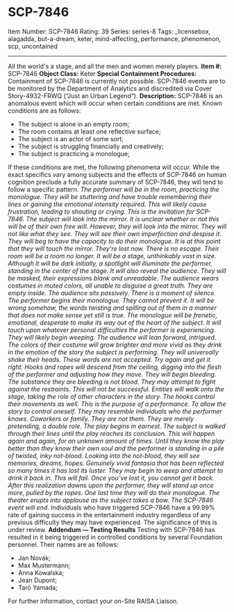 # SCP-7846
Item Number: SCP-7846
Rating: 39
Series: series-8
Tags: _licensebox, alagadda, but-a-dream, keter, mind-affecting, performance, phenomenon, scp, uncontained

---

All the world's a stage, and all the men and women merely players.
**Item #:** SCP-7846
**Object Class:** Keter
**Special Containment Procedures:** Containment of SCP-7846 is currently not possible. SCP-7846 events are to be monitored by the Department of Analytics and discredited via Cover Story-4932-FRWQ (“Just an Urban Legend”).
**Description:** SCP-7846 is an anomalous event which will occur when certain conditions are met. Known conditions are as follows:
  * The subject is alone in an empty room;
  * The room contains at least one reflective surface;
  * The subject is an actor of some sort;
  * The subject is struggling financially and creatively;
  * The subject is practicing a monologue;

If these conditions are met, the following phenomena will occur. While the exact specifics vary among subjects and the effects of SCP-7846 on human cognition preclude a fully accurate summary of SCP-7846, they will tend to follow a specific pattern.
_The performer will be in the room, practicing the monologue. They will be stuttering and have trouble remembering their lines or gaining the emotional intensity required. This will likely cause frustration, leading to shouting or crying. This is the invitation for SCP-7846._
_The subject will look into the mirror. It is unclear whether or not this will be of their own free will. However, they will look into the mirror. They will not like what they see. They will see their own imperfection and despise it. They will beg to have the capacity to do their monologue._
_It is at this point that they will touch the mirror. They’re lost now. There is no escape. Their room will be a room no longer. It will be a stage, unthinkably vast in size. Although it will be dark initially, a spotlight will illuminate the performer, standing in the center of the stage. It will also reveal the audience._
_They will be masked, their expressions blank and unreadable. The audience wears costumes in muted colors, all unable to disguise a great truth. They are empty inside. The audience sits passively. There is a moment of silence. The performer begins their monologue. They cannot prevent it._
_It will be wrong somehow, the words twisting and spilling out of them in a manner that does not make sense yet still is true. The monologue will be frenetic, emotional, desperate to make its way out of the heart of the subject. It will touch upon whatever personal difficulties the performer is experiencing. They will likely begin weeping._
_The audience will lean forward, intrigued. The colors of their costume will grow brighter and more vivid as they drink in the emotion of the story the subject is performing. They will universally shake their heads. These words are not accepted. Try again and get it right._
_Hooks and ropes will descend from the ceiling, digging into the flesh of the performer and adjusting how they move. They will begin bleeding. The substance they are bleeding is not blood. They may attempt to fight against the restraints. This will not be successful._
_Entities will walk onto the stage, taking the role of other characters in the story. The hooks control their movements as well. This is the purpose of a performance. To allow the story to control oneself. They may resemble individuals who the performer knows. Coworkers or family. They are not them. They are merely pretending, a double role._
_The play begins in earnest. The subject is walked through their lines until the play reaches its conclusion. This will happen again and again, for an unknown amount of times. Until they know the play better than they know their own soul and the performer is standing in a pile of twisted, inky not-blood. Looking into the not-blood, they will see memories, dreams, hopes. Genuinely vivid fantasia that has been reflected so many times it has lost its luster. They may begin to weep and attempt to drink it back in. This will fail. Once you’ve lost it, you cannot get it back. After this realization dawns upon the performer, they will stand up once more, pulled by the ropes._
_One last time they will do their monologue. The theater erupts into applause as the subject takes a bow. The SCP-7846 event will end._
Individuals who have triggered SCP-7846 have a 99.99% rate of gaining success in the entertainment industry regardless of any previous difficulty they may have experienced. The significance of this is under review.
**Addendum — Testing Results**
Testing with SCP-7846 has resulted in it being triggered in controlled conditions by several Foundation personnel. Their names are as follows:
  * Jan Novák;
  * Max Mustermann;
  * Anna Kowalska;
  * Jean Dupont;
  * Tarō Yamada;

For further information, contact your on-Site RAISA Liaison.